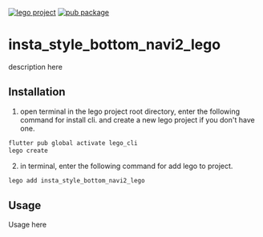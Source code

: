 [![lego project](https://img.shields.io/badge/powered%20by-lego-blue?logo=github)](https://github.com/melodysdreamj/lego)
[![pub package](https://img.shields.io/pub/v/insta_style_bottom_navi2_lego.svg)](https://pub.dartlang.org/packages/insta_style_bottom_navi2_lego)

# insta_style_bottom_navi2_lego
description here

##  Installation
1. open terminal in the lego project root directory, enter the following command for install cli.
   and create a new lego project if you don't have one.
```bash
flutter pub global activate lego_cli
lego create
```
2. in terminal, enter the following command for add lego to project.
```bash
lego add insta_style_bottom_navi2_lego
```

## Usage
Usage here
